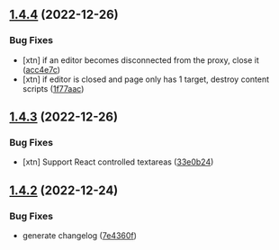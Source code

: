 ## [1.4.4](https://github.com/code-cabana/resurface/compare/v1.4.3...v1.4.4) (2022-12-26)


### Bug Fixes

* [xtn] if an editor becomes disconnected from the proxy, close it ([acc4e7c](https://github.com/code-cabana/resurface/commit/acc4e7c2533bb62d8c9486b6b9e255c62c3596b3))
* [xtn] if editor is closed and page only has 1 target, destroy content scripts ([1f77aac](https://github.com/code-cabana/resurface/commit/1f77aac03be5627d3acf752012d3807f848aff53))

## [1.4.3](https://github.com/code-cabana/resurface/compare/v1.4.2...v1.4.3) (2022-12-26)


### Bug Fixes

* [xtn] Support React controlled textareas ([33e0b24](https://github.com/code-cabana/resurface/commit/33e0b24ac3d31778536ff773759af8a410eff3b9))

## [1.4.2](https://github.com/code-cabana/resurface/compare/v1.4.1...v1.4.2) (2022-12-24)


### Bug Fixes

* generate changelog ([7e4360f](https://github.com/code-cabana/resurface/commit/7e4360f1ebbc9c42f3a08e518111503c34af6edc))
